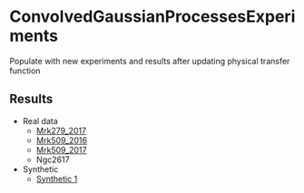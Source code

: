 # ConvolvedGaussianProcessesExperiments

Populate with new experiments and results after updating physical transfer function

## Results
- Real data
  - [Mrk279_2017](Mrk279_2017.md)
  - [Mrk509_2016](Mrk509_2016.md)
  - [Mrk509_2017](Mrk509_2017.md)
  - Ngc2617
- Synthetic
  - [Synthetic 1](Synthetic1.md)

